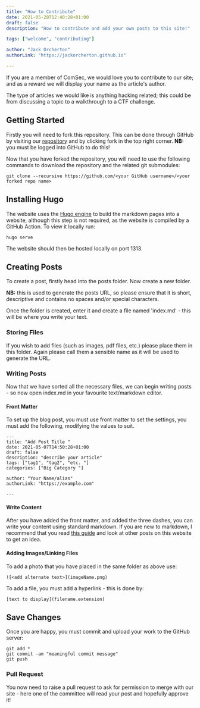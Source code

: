 ```yaml
---
title: "How to Contribute"
date: 2021-05-28T12:40:28+01:00
draft: false
description: "How to contribute and add your own posts to this site!"

tags: ["welcome", "contributing"]

author: "Jack Orcherton" 
authorLink: "https://jackorcherton.github.io"

---
```


If you are a member of ComSec, we would love you to contribute to our site; and as a reward we will display your name as the article's author.

The type of articles we would like is anything hacking related; this could be from discussing a topic to a walkthrough to a CTF challenge.

## Getting Started

Firstly you will need to fork this repository. This can be done through GitHub by visiting our [repository](https://github.com/Cov-ComSec/Cov-ComSec.github.io) and by clicking fork in the top right corner. **NB:** you must be logged into GitHub to do this!

Now that you have forked the repository, you will need to use the following commands to download the repository and the related git submodules:

```
git clone --recursive https://github.com/<your GitHub username>/<your forked repo name>
```

## Installing Hugo

The website uses the [Hugo engine](https://gohugo.io) to build the markdown pages into a website, although this step is not required, as the website is compiled by a GitHub Action. To view it locally run:

```
hugo serve
```

The website should then be hosted locally on port 1313.

## Creating Posts

To create a post, firstly head into the posts folder. Now create a new folder.

**NB:** this is used to generate the posts URL, so please ensure that it is short, descriptive and contains no spaces and/or special characters.

Once the folder is created, enter it and create a file named 'index.md' - this will be where you write your text.

### Storing Files
If you wish to add files (such as images, pdf files, etc.) please place them in this folder. Again please call them a sensible name as it will be used to generate the URL.

### Writing Posts
Now that we have sorted all the necessary files, we can begin writing posts - so now open index.md in your favourite text/markdown editor.

#### Front Matter
To set up the blog post, you must use front matter to set the settings, you must add the following, modifying the values to suit.

```
---
title: "Add Post Title "
date: 2021-05-07T14:50:28+01:00
draft: false
description: "describe your article"
tags: ["tag1", "tag2", "etc. "]
categories: ["Big Category "]

author: "Your Name/alias" 
authorLink: "https://example.com"

---
 ```

#### Write Content
After you have added the front matter, and added the three dashes, you can write your content using standard markdown. If you are new to markdown, I recommend that you read [this guide](https://www.markdownguide.org/cheat-sheet/) and look at other posts on this website to get an idea. 

#### Adding Images/Linking Files
To add a photo that you have placed in the same folder as above use:

```
![<add alternate text>](imageName.png)
```

To add a file, you must add a hyperlink - this is done by:

```
[text to display](filename.extension)
```

## Save Changes
Once you are happy, you must commit and upload your work to the GitHub server:

```
git add *
git commit -am "meaningful commit message" 
git push 
```

### Pull Request
You now need to raise a pull request to ask for permission to merge with our site - here one of the committee will read your post and hopefully approve it! 
